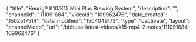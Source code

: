 {
    "title": "Keurig&reg; K10\/K15 Mini Plus Brewing System",
    "description": "",
    "channelid": "111091684",
    "videoid": "109962476",
    "date_created": "1502517514",
    "date_modified": "1504049173",
    "type": "captivate",
    "layout": "channelVideo",
    "url": "\/bbbusa-latest-videos\/k15-mp4-2-notes\/111091684-109962476"
}